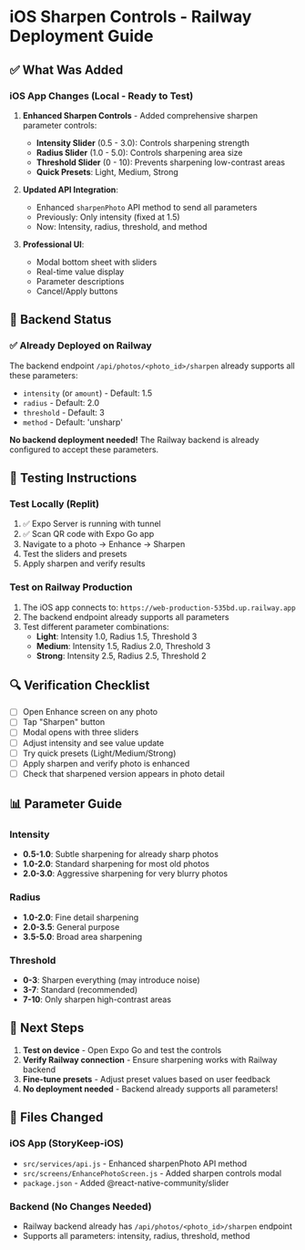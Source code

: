 # iOS Sharpen Controls - Railway Deployment Guide

## ✅ What Was Added

### iOS App Changes (Local - Ready to Test)
1. **Enhanced Sharpen Controls** - Added comprehensive sharpen parameter controls:
   - **Intensity Slider** (0.5 - 3.0): Controls sharpening strength
   - **Radius Slider** (1.0 - 5.0): Controls sharpening area size
   - **Threshold Slider** (0 - 10): Prevents sharpening low-contrast areas
   - **Quick Presets**: Light, Medium, Strong

2. **Updated API Integration**:
   - Enhanced `sharpenPhoto` API method to send all parameters
   - Previously: Only intensity (fixed at 1.5)
   - Now: Intensity, radius, threshold, and method

3. **Professional UI**:
   - Modal bottom sheet with sliders
   - Real-time value display
   - Parameter descriptions
   - Cancel/Apply buttons

## 🚀 Backend Status

### ✅ Already Deployed on Railway
The backend endpoint `/api/photos/<photo_id>/sharpen` already supports all these parameters:
- `intensity` (or `amount`) - Default: 1.5
- `radius` - Default: 2.0
- `threshold` - Default: 3
- `method` - Default: 'unsharp'

**No backend deployment needed!** The Railway backend is already configured to accept these parameters.

## 📱 Testing Instructions

### Test Locally (Replit)
1. ✅ Expo Server is running with tunnel
2. ✅ Scan QR code with Expo Go app
3. Navigate to a photo → Enhance → Sharpen
4. Test the sliders and presets
5. Apply sharpen and verify results

### Test on Railway Production
1. The iOS app connects to: `https://web-production-535bd.up.railway.app`
2. The backend endpoint already supports all parameters
3. Test different parameter combinations:
   - **Light**: Intensity 1.0, Radius 1.5, Threshold 3
   - **Medium**: Intensity 1.5, Radius 2.0, Threshold 3
   - **Strong**: Intensity 2.5, Radius 2.5, Threshold 2

## 🔍 Verification Checklist

- [ ] Open Enhance screen on any photo
- [ ] Tap "Sharpen" button
- [ ] Modal opens with three sliders
- [ ] Adjust intensity and see value update
- [ ] Try quick presets (Light/Medium/Strong)
- [ ] Apply sharpen and verify photo is enhanced
- [ ] Check that sharpened version appears in photo detail

## 📊 Parameter Guide

### Intensity
- **0.5-1.0**: Subtle sharpening for already sharp photos
- **1.0-2.0**: Standard sharpening for most old photos
- **2.0-3.0**: Aggressive sharpening for very blurry photos

### Radius
- **1.0-2.0**: Fine detail sharpening
- **2.0-3.5**: General purpose
- **3.5-5.0**: Broad area sharpening

### Threshold
- **0-3**: Sharpen everything (may introduce noise)
- **3-7**: Standard (recommended)
- **7-10**: Only sharpen high-contrast areas

## 🎯 Next Steps

1. **Test on device** - Open Expo Go and test the controls
2. **Verify Railway connection** - Ensure sharpening works with Railway backend
3. **Fine-tune presets** - Adjust preset values based on user feedback
4. **No deployment needed** - Backend already supports all parameters!

## 📝 Files Changed

### iOS App (StoryKeep-iOS)
- `src/services/api.js` - Enhanced sharpenPhoto API method
- `src/screens/EnhancePhotoScreen.js` - Added sharpen controls modal
- `package.json` - Added @react-native-community/slider

### Backend (No Changes Needed)
- Railway backend already has `/api/photos/<photo_id>/sharpen` endpoint
- Supports all parameters: intensity, radius, threshold, method
